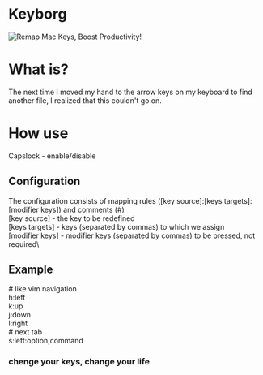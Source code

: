 # Keyborg
![Remap Mac Keys, Boost Productivity!](https://github.com/bornthenord/keyborg/blob/main/logo.png)


# What is?
The next time I moved my hand to the arrow keys on my keyboard to find another file, I realized that this couldn't go on. 

# How use
Capslock - enable/disable

## Configuration

The configuration consists of mapping rules ([key source]:[keys targets]:[modifier keys]) and comments (#)\
[key source] - the key to be redefined\
[keys targets] - keys (separated by commas) to which we assign\
[modifier keys] - modifier keys (separated by commas) to be pressed, not required\


## Example

\# like vim navigation\
h:left\
k:up\
j:down\
l:right\
\# next tab\
s:left:option,command

### chenge your keys, change your life
